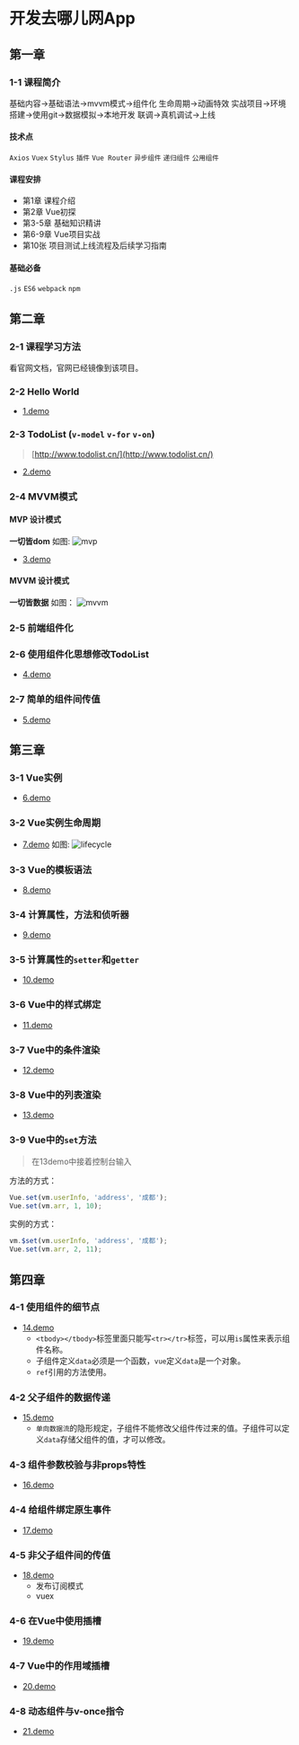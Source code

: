 # 开发去哪儿网App

## 第一章
### 1-1 课程简介
基础内容->基础语法->mvvm模式->组件化
生命周期->动画特效
实战项目->环境搭建->使用git->数据模拟->本地开发
联调->真机调试->上线

#### 技术点
`Axios` `Vuex` `Stylus` `插件` `Vue Router` `异步组件` `递归组件` `公用组件`

#### 课程安排
- 第1章 课程介绍
- 第2章 Vue初探
- 第3-5章 基础知识精讲
- 第6-9章 Vue项目实战
- 第10张 项目测试上线流程及后续学习指南

#### 基础必备
`.js` `ES6` `webpack` `npm`

## 第二章
### 2-1 课程学习方法
看官网文档，官网已经镜像到该项目。

### 2-2 Hello World
- [1.demo](./../demo/1/2-2/index.html)

### 2-3 TodoList (`v-model` `v-for` `v-on`)
> [http://www.todolist.cn/](http://www.todolist.cn/)

- [2.demo](./../demo/1/2-3/index.html)

### 2-4 MVVM模式
#### MVP 设计模式 
**一切皆dom**
如图:
![mvp](./img/mvp.png)
- [3.demo](../demo/1/2-4/jquery.html)
#### MVVM 设计模式 
**一切皆数据**
如图：
![mvvm](./img/mvvm.png)

### 2-5 前端组件化
### 2-6 使用组件化思想修改TodoList
- [4.demo](../demo/1/2-6/index.html)

### 2-7 简单的组件间传值
- [5.demo](../demo/1/2-7/index.html)

## 第三章
### 3-1 Vue实例
- [6.demo](../demo/1/3-1/index.html)

### 3-2 Vue实例生命周期
- [7.demo](../demo/1/3-2/index.html)
如图:
![lifecycle](./img/lifecycle.png)

### 3-3 Vue的模板语法
- [8.demo](../demo/1/3-3/index.html)

### 3-4 计算属性，方法和侦听器
- [9.demo](../demo/1/3-4/index.html)

### 3-5 计算属性的`setter`和`getter`
- [10.demo](../demo/1/3-5/index.html)

### 3-6 Vue中的样式绑定
- [11.demo](../demo/1/3-6/index.html)

### 3-7 Vue中的条件渲染
- [12.demo](../demo/1/3-7/index.html)

### 3-8 Vue中的列表渲染
- [13.demo](../demo/1/3-8/index.html)

### 3-9 Vue中的`set`方法
>在13demo中接着控制台输入

方法的方式：
```javascript
Vue.set(vm.userInfo, 'address', '成都');
Vue.set(vm.arr, 1, 10);
```

实例的方式：
```javascript
vm.$set(vm.userInfo, 'address', '成都');
Vue.set(vm.arr, 2, 11);
```

## 第四章
### 4-1 使用组件的细节点
- [14.demo](../demo/1/4-1/index.html)
    - `<tbody></tbody>`标签里面只能写`<tr></tr>`标签，可以用`is`属性来表示组件名称。
    - 子组件定义`data`必须是一个函数，`vue`定义`data`是一个对象。
    - `ref`引用的方法使用。

### 4-2 父子组件的数据传递
- [15.demo](../demo/1/4-2/index.html)
    - `单向数据流`的隐形规定，子组件不能修改父组件传过来的值。子组件可以定义`data`存储父组件的值，才可以修改。

### 4-3 组件参数校验与非props特性
- [16.demo](../demo/1/4-3/index.html)

### 4-4 给组件绑定原生事件
- [17.demo](../demo/1/4-4/index.html)

### 4-5 非父子组件间的传值
- [18.demo](../demo/1/4-5/index.html)
    - 发布订阅模式
    - vuex

### 4-6 在Vue中使用插槽
- [19.demo](../demo/1/4-6/index.html)

### 4-7 Vue中的作用域插槽
- [20.demo](../demo/1/4-7/index.html)

### 4-8 动态组件与v-once指令
- [21.demo](../demo/1/4-8/index.html)
